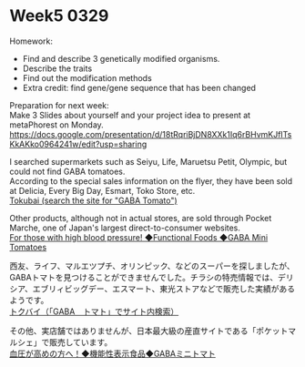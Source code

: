 # __Week5 0329__  
Homework:  
- Find and describe 3 genetically modified organisms.  
- Describe the traits  
- Find out the modification methods  
- Extra credit: find gene/gene sequence that has been changed  

Preparation for next week:  
Make 3 Slides about yourself and your project idea to present at metaPhorest on Monday.  
https://docs.google.com/presentation/d/18tRqriBjDN8XXk1Iq6rBHvmKJfITsKkAKko0964241w/edit?usp=sharing     

I searched supermarkets such as Seiyu, Life, Maruetsu Petit, Olympic, but could not find GABA tomatoes.  
According to the special sales information on the flyer, they have been sold at Delicia, Every Big Day, Esmart, Toko Store, etc.  
[Tokubai (search the site for "GABA Tomato")](https://www.google.com/search?q=GABA%E3%80%80%E3%83%88%E3%83%9E%E3%83%88%E3%80%80site%3Ahttps%3A%2F%2Ftokubai.co.jp%2F&rlz=1C1GCEU_jaJP962JP962&sxsrf=APq-WBuaWjCqw-_dUMYR4TTd9RegOt-Etw%3A1648700091149&ei=uypFYp_GCPWy2roPk_Sh-Ao&ved=0ahUKEwjfj5i6vu_2AhV1mVYBHRN6CK8Q4dUDCA4&uact=5&oq=GABA%E3%80%80%E3%83%88%E3%83%9E%E3%83%88%E3%80%80site%3Ahttps%3A%2F%2Ftokubai.co.jp%2F&gs_lcp=Cgdnd3Mtd2l6EAM6BAgjECc6CggAEIAEELEDEAQ6CwgAEIAEELEDEIMBOg0IABCABBCxAxCDARAEOgcIABCABBAEOggIABCABBCxAzoFCAAQgAQ6EQgAEIAEELEDEIMBELEDEIMBOgcIIxCxAhAnSgQIQRgASgQIRhgAUABY6k9g9lNoAXABeACAAf0BiAH8E5IBBjQuMTYuMZgBAKABAaABAsABAQ&sclient=gws-wiz)  

Other products, although not in actual stores, are sold through Pocket Marche, one of Japan's largest direct-to-consumer websites.  
[For those with high blood pressure! ◆Functional Foods ◆GABA Mini Tomatoes](https://poke-m.com/products/242690?list=SearchedProducts)  

西友、ライフ、マルエツプチ、オリンピック、などのスーパーを探しましたが、GABAトマトを見つけることができませんでした。チラシの特売情報では、デリシア、エブリィビッグデー、エスマート、東光ストアなどで販売した実績があるようです。  
[トクバイ（「GABA　トマト」でサイト内検索）](https://www.google.com/search?q=GABA%E3%80%80%E3%83%88%E3%83%9E%E3%83%88%E3%80%80site%3Ahttps%3A%2F%2Ftokubai.co.jp%2F&rlz=1C1GCEU_jaJP962JP962&sxsrf=APq-WBuaWjCqw-_dUMYR4TTd9RegOt-Etw%3A1648700091149&ei=uypFYp_GCPWy2roPk_Sh-Ao&ved=0ahUKEwjfj5i6vu_2AhV1mVYBHRN6CK8Q4dUDCA4&uact=5&oq=GABA%E3%80%80%E3%83%88%E3%83%9E%E3%83%88%E3%80%80site%3Ahttps%3A%2F%2Ftokubai.co.jp%2F&gs_lcp=Cgdnd3Mtd2l6EAM6BAgjECc6CggAEIAEELEDEAQ6CwgAEIAEELEDEIMBOg0IABCABBCxAxCDARAEOgcIABCABBAEOggIABCABBCxAzoFCAAQgAQ6EQgAEIAEELEDEIMBELEDEIMBOgcIIxCxAhAnSgQIQRgASgQIRhgAUABY6k9g9lNoAXABeACAAf0BiAH8E5IBBjQuMTYuMZgBAKABAaABAsABAQ&sclient=gws-wiz)  

その他、実店舗ではありませんが、日本最大級の産直サイトである「ポケットマルシェ」で販売しています。  
[血圧が高めの方へ！◆機能性表示食品◆GABAミニトマト](https://poke-m.com/products/242690?list=SearchedProducts)  
